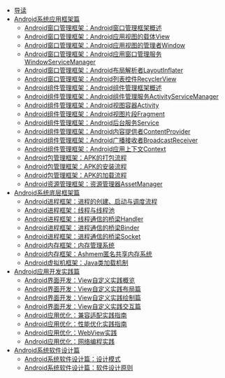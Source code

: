 * [导读](/doc/导读.md)
* [Android系统应用框架篇]()
  * [Android窗口管理框架：Android窗口管理框架概述](/doc/Android系统应用框架篇/Android窗口管理框架/01Android窗口管理框架：Android窗口管理框架概述.md)
  * [Android窗口管理框架：Android应用视图的载体View](/doc/Android系统应用框架篇/Android窗口管理框架/02Android窗口管理框架：Android应用视图的载体View.md)
  * [Android窗口管理框架：Android应用视图的管理者Window](/doc/Android系统应用框架篇/Android窗口管理框架/03Android窗口管理框架：Android应用视图的管理者Window.md)
  * [Android窗口管理框架：Android应用窗口管理服务WindowServiceManager](/doc/Android系统应用框架篇/Android窗口管理框架/04Android窗口管理框架：Android应用窗口管理服务WindowServiceManager.md)
  * [Android窗口管理框架：Android布局解析者LayoutInflater](/doc/Android系统应用框架篇/Android窗口管理框架/05Android窗口管理框架：Android布局解析者LayoutInflater.md)
  * [Android窗口管理框架：Android列表控件RecyclerView](/doc/Android系统应用框架篇/Android窗口管理框架/06Android窗口管理框架：Android列表控件RecyclerView.md)
  * [Android组件管理框架：Android组件管理框架概述](/doc/Android系统应用框架篇/Android组件管理框架/01Android组件管理框架：Android组件管理框架概述.md)
  * [Android组件管理框架：Android组件管理服务ActivityServiceManager](/doc/Android系统应用框架篇/Android组件管理框架/02Android组件管理框架：Android组件管理服务ActivityServiceManager.md)
  * [Android组件管理框架：Android视图容器Activity](/doc/Android系统应用框架篇/Android组件管理框架/03Android组件管理框架：Android视图容器Activity.md)
  * [Android组件管理框架：Android视图片段Fragment](/doc/Android系统应用框架篇/Android组件管理框架/04Android组件管理框架：Android视图片段Fragment.md)
  * [Android组件管理框架：Android后台服务Service](/doc/Android系统应用框架篇/Android组件管理框架/05Android组件管理框架：Android后台服务Service.md)
  * [Android组件管理框架：Android内容提供者ContentProvider](/doc/Android系统应用框架篇/Android组件管理框架/06Android组件管理框架：Android内容提供者ContentProvider.md)
  * [Android组件管理框架：Android广播接收者BroadcastReceiver](/doc/Android系统应用框架篇/Android组件管理框架/07Android组件管理框架：Android广播接收者BroadcastReceiver.md)
  * [Android组件管理框架：Android应用上下文Context](/doc/Android系统应用框架篇/Android组件管理框架/08Android组件管理框架：Android应用上下文Context.md)
  * [Android包管理框架：APK的打包流程](/doc/Android系统应用框架篇/Android包管理框架/01Android包管理框架：APK的打包流程r.md)
  * [Android包管理框架：APK的安装流程](/doc/Android系统应用框架篇/Android包管理框架/02Android包管理框架：APK的安装流程.md)
  * [Android包管理框架：APK的加载流程](/doc/Android系统应用框架篇/Android包管理框架/03Android包管理框架：APK的加载流程.md)
  - [Android资源管理框架：资源管理器AssetManager](/doc/Android系统应用框架篇/Android资源管理管理框架/01Android资源管理框架：资源管理器AssetManager.md)
* [Android系统底层框架篇]()
  * [Android进程框架：进程的创建、启动与调度流程](/doc/Android系统底层框架篇/Android进程框架/01Android进程框架：进程的创建、启动与调度流程.md)
  * [Android进程框架：线程与线程池](/doc/Android系统底层框架篇/Android进程框架/02Android进程框架：线程与线程池.md)
  * [Android进程框架：线程通信的桥梁Handler](/doc/Android系统底层框架篇/Android进程框架/03Android进程框架：线程通信的桥梁Handler.md)
  * [Android进程框架：进程通信的桥梁Binder](/doc/Android系统底层框架篇/Android进程框架/04Android进程框架：进程通信的桥梁Binder.md)
  * [Android进程框架：进程通信的桥梁Socket](/doc/Android系统底层框架篇/Android进程框架/05Android进程框架：进程通信的桥梁Socket.md)
  * [Android内存框架：内存管理系统](/doc/Android系统底层框架篇/Android内存框架/01Android内存框架：内存管理系统.md)
  * [Android内存框架：Ashmem匿名共享内存系统](/doc/Android系统底层框架篇/Android内存框架/02Android内存框架：Ashmem匿名共享内存系统.md)
  * [Android虚拟机框架：Java类加载机制](/doc/Android系统底层框架篇/Android虚拟机框架/01Android虚拟机框架：Java类加载机制.md)
* [Android应用开发实践篇]()
  * [Android界面开发：View自定义实践概览](/doc/Android应用开发实践篇/Android界面开发/01Android界面开发：View自定义实践概览.md)
  * [Android界面开发：View自定义实践布局篇](/doc/Android应用开发实践篇/Android界面开发/02Android界面开发：View自定义实践布局篇.md)
  * [Android界面开发：View自定义实践绘制篇](/doc/Android应用开发实践篇/Android界面开发/03Android界面开发：View自定义实践绘制篇.md)
  * [Android界面开发：View自定义实践交互篇](/doc/Android应用开发实践篇/Android界面开发/04Android界面开发：View自定义实践交互篇.md)
  * [Android应用优化：兼容适配实践指南](/doc/Android应用开发实践篇/Android应用优化/01Android应用优化：兼容适配实践指南.md)
  * [Android应用优化：性能优化实践指南](/doc/Android应用开发实践篇/Android应用优化/02Android应用优化：性能优化实践指南.md)
  * [Android应用优化：WebView实践](/doc/Android应用开发实践篇/其他/01Android混合编程：WebView实践.md)
  * [Android应用优化：网络编程实践](/doc/Android应用开发实践篇/其他/02Android网络编程：网络编程实践.md)
* [Android系统软件设计篇]()
  * [Android系统软件设计篇：设计模式](/doc/Android系统软件设计篇/01Android系统软件设计篇：设计模式.md)
  * [Android系统软件设计篇：软件设计原则](/doc/Android系统软件设计篇/02Android系统软件设计篇：软件设计原则.md)
